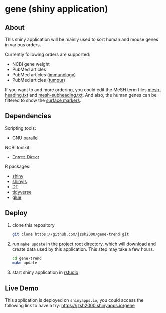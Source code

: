 gene (shiny application)
========================

About
-----
This shiny application will be mainly used to sort human and mouse genes in
various orders.

Currently following orders are supported:

* NCBI gene weight
* PubMed articles
* PubMed articles ([immunology][immunology])
* PubMed articles ([tumour][tumour])

If you want to add more ordering, you could edit the MeSH term files
[mesh-heading.txt](../../data/mesh-heading.txt) and
[mesh-subheading.txt](../../data/mesh-subheading.txt). And also, the human
genes can be filtered to show the [surface markers][surface_marker].

[immunology]: https://www.ncbi.nlm.nih.gov/pubmed/?term=immunology%5BMeSH+Subheading%5D
[tumour]: https://www.ncbi.nlm.nih.gov/pubmed/?term=neoplasms%5Bmesh%5D
[surface_marker]: http://www.proteinatlas.org/search/protein_class:Predicted+membrane+proteins

Dependencies
------------
Scripting tools:

* GNU [parallel](https://www.gnu.org/software/parallel/)

NCBI toolkit:

* [Entrez Direct](https://www.ncbi.nlm.nih.gov/books/NBK179288/)

R packages:

* [shiny](https://github.com/rstudio/shiny)
* [shinyjs](https://github.com/daattali/shinyjs)
* [DT](https://github.com/rstudio/DT)
* [tidyverse](https://github.com/tidyverse/tidyverse)
* [glue](https://github.com/tidyverse/glue)

Deploy
------
1. clone this repository
   ```bash
   git clone https://github.com/jzsh2000/gene-trend.git
   ```
2. run `make update` in the project root directory, which will download and
   create data used by this application. This step may take a few hours.
   ```bash
   cd gene-trend
   make update
   ```
3. start shiny application in [rstudio](https://www.rstudio.com/)

Live Demo
---------
This application is deployed on `shinyapps.io`, you could access the following
link to have a try: <https://jzsh2000.shinyapps.io/gene>
